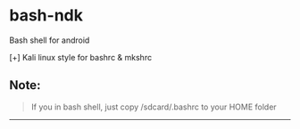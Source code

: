 # bash-ndk

Bash shell for android

[+] Kali linux style for bashrc & mkshrc

Note:
---
> If you in bash shell, just copy /sdcard/.bashrc to your HOME folder
---
